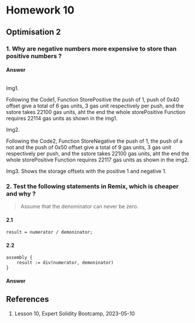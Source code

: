 # Homework 10

## Optimisation 2

### 1. Why are negative numbers more expensive to store than positive numbers ?

#### Answer

```Solidity

```

Img1.

Following the Code1, Function StorePositive the push of 1, push of 0x40 offset give a total of 6 gas units, 3 gas unit respectively per push, and the sstore takes 22100 gas units, aht the end the whole storePositive Function requires 22114 gas units as shown in the img1.  

Img2. 

Following the Code2, Function StoreNegative the push of 1, the push of a not and the push of 0x50 offset give a total of 9 gas units, 3 gas unit respectively per push, and the sstore takes 22100 gas units, aht the end the whole storePositive Function requires 22117 gas units as shown in the img2.  

Img3. Shows the storage offsets with the positive 1 and negative 1.

### 2. Test the following statements in Remix, which is cheaper and why ?
> Assume that the denominator can never be zero.

#### 2.1

```Solidity
result = numerator / demoninator;
```

#### 2.2

```Solidity
assembly {
    result := div(numerator, demoninator)
}
```
#### Answer

## References

1. Lesson 10, Expert Solidity Bootcamp, 2023-05-10
